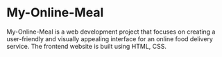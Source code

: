# My-Online-Meal
 My-Online-Meal is a web development project that focuses on creating a user-friendly and visually appealing interface for an online food delivery service. The frontend website is built using HTML, CSS.
